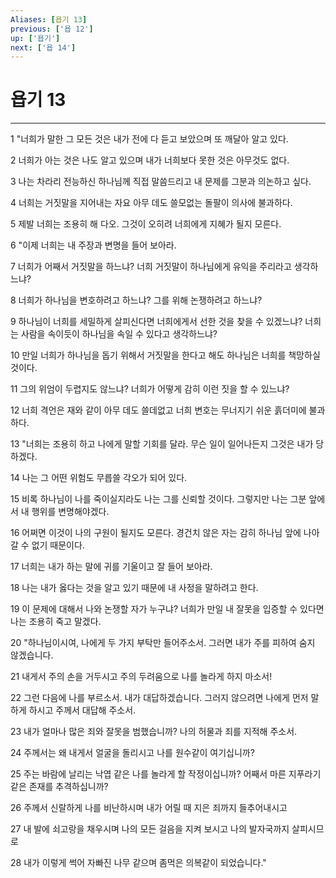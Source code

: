 ```yaml
---
Aliases: [욥기 13]
previous: ['욥 12']
up: ['욥기']
next: ['욥 14']
---
```

# 욥기 13

***


1 "너희가 말한 그 모든 것은 내가 전에 다 듣고 보았으며 또 깨달아 알고 있다. 

2 너희가 아는 것은 나도 알고 있으며 내가 너희보다 못한 것은 아무것도 없다. 

3 나는 차라리 전능하신 하나님께 직접 말씀드리고 내 문제를 그분과 의논하고 싶다. 

4 너희는 거짓말을 지어내는 자요 아무 데도 쓸모없는 돌팔이 의사에 불과하다. 

5 제발 너희는 조용히 해 다오. 그것이 오히려 너희에게 지혜가 될지 모른다. 

6 "이제 너희는 내 주장과 변명을 들어 보아라. 

7 너희가 어째서 거짓말을 하느냐? 너희 거짓말이 하나님에게 유익을 주리라고 생각하느냐? 

8 너희가 하나님을 변호하려고 하느냐? 그를 위해 논쟁하려고 하느냐? 

9 하나님이 너희를 세밀하게 살피신다면 너희에게서 선한 것을 찾을 수 있겠느냐? 너희는 사람을 속이듯이 하나님을 속일 수 있다고 생각하느냐? 

10 만일 너희가 하나님을 돕기 위해서 거짓말을 한다고 해도 하나님은 너희를 책망하실 것이다. 

11 그의 위엄이 두렵지도 않느냐? 너희가 어떻게 감히 이런 짓을 할 수 있느냐? 

12 너희 격언은 재와 같이 아무 데도 쓸데없고 너희 변호는 무너지기 쉬운 흙더미에 불과하다. 

13 "너희는 조용히 하고 나에게 말할 기회를 달라. 무슨 일이 일어나든지 그것은 내가 당하겠다. 

14 나는 그 어떤 위험도 무릅쓸 각오가 되어 있다. 

15 비록 하나님이 나를 죽이실지라도 나는 그를 신뢰할 것이다. 그렇지만 나는 그분 앞에서 내 행위를 변명해야겠다. 

16 어쩌면 이것이 나의 구원이 될지도 모른다. 경건치 않은 자는 감히 하나님 앞에 나아갈 수 없기 때문이다. 

17 너희는 내가 하는 말에 귀를 기울이고 잘 들어 보아라. 

18 나는 내가 옳다는 것을 알고 있기 때문에 내 사정을 말하려고 한다. 

19 이 문제에 대해서 나와 논쟁할 자가 누구냐? 너희가 만일 내 잘못을 입증할 수 있다면 나는 조용히 죽고 말겠다. 

20 "하나님이시여, 나에게 두 가지 부탁만 들어주소서. 그러면 내가 주를 피하여 숨지 않겠습니다. 

21 내게서 주의 손을 거두시고 주의 두려움으로 나를 놀라게 하지 마소서! 

22 그런 다음에 나를 부르소서. 내가 대답하겠습니다. 그러지 않으려면 나에게 먼저 말하게 하시고 주께서 대답해 주소서. 

23 내가 얼마나 많은 죄와 잘못을 범했습니까? 나의 허물과 죄를 지적해 주소서. 

24 주께서는 왜 내게서 얼굴을 돌리시고 나를 원수같이 여기십니까? 

25 주는 바람에 날리는 낙엽 같은 나를 놀라게 할 작정이십니까? 어째서 마른 지푸라기 같은 존재를 추격하십니까? 

26 주께서 신랄하게 나를 비난하시며 내가 어릴 때 지은 죄까지 들추어내시고 

27 내 발에 쇠고랑을 채우시며 나의 모든 걸음을 지켜 보시고 나의 발자국까지 살피시므로 

28 내가 이렇게 썩어 자빠진 나무 같으며 좀먹은 의복같이 되었습니다."
